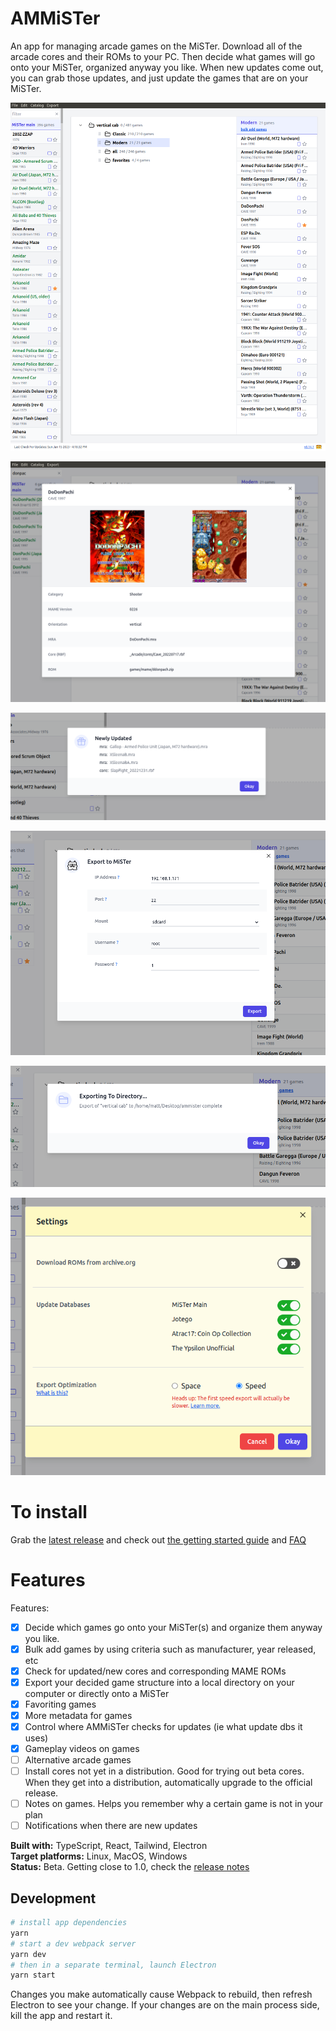 # AMMiSTer

An app for managing arcade games on the MiSTer. Download all of the arcade cores and their ROMs to your PC. Then decide what games will go onto your MiSTer, organized anyway you like. When new updates come out, you can grab those updates, and just update the games that are on your MiSTer.

![screenshot](https://github.com/city41/AMMiSTer/blob/main/screenshot.png?raw=true)

![screenshot-detail](https://github.com/city41/AMMiSTer/blob/main/screenshot-detail.png?raw=true)

![screenshot-newlyUpdated](https://github.com/city41/AMMiSTer/blob/main/screenshot-newlyUpdated.png?raw=true)

![screenshot-exportToMister](https://github.com/city41/AMMiSTer/blob/main/screenshot-exportToMister.png?raw=true)

![screenshot-exportToDirectory](https://github.com/city41/AMMiSTer/blob/main/screenshot-exportToDirectory.png?raw=true)

![screenshot-settings](https://github.com/city41/AMMiSTer/blob/main/screenshot-settings.png?raw=true)

# To install

Grab the [latest release](https://github.com/city41/AMMiSTer/releases) and check out [the getting started guide](https://github.com/city41/AMMiSTer/wiki/Getting-Started) and [FAQ](https://github.com/city41/AMMiSTer/wiki/FAQ)

# Features

Features:

- [x] Decide which games go onto your MiSTer(s) and organize them anyway you like.
- [x] Bulk add games by using criteria such as manufacturer, year released, etc
- [x] Check for updated/new cores and corresponding MAME ROMs
- [x] Export your decided game structure into a local directory on your computer or directly onto a MiSTer
- [x] Favoriting games
- [x] More metadata for games
- [x] Control where AMMiSTer checks for updates (ie what update dbs it uses)
- [x] Gameplay videos on games
- [ ] Alternative arcade games
- [ ] Install cores not yet in a distribution. Good for trying out beta cores. When they get into a distribution, automatically upgrade to the official release.
- [ ] Notes on games. Helps you remember why a certain game is not in your plan
- [ ] Notifications when there are new updates

**Built with:** TypeScript, React, Tailwind, Electron  
**Target platforms:** Linux, MacOS, Windows  
**Status:** Beta. Getting close to 1.0, check the [release notes](https://github.com/city41/AMMiSTer/blob/main/RELEASE_NOTES.md)

## Development

```bash
# install app dependencies
yarn
# start a dev webpack server
yarn dev
# then in a separate terminal, launch Electron
yarn start
```

Changes you make automatically cause Webpack to rebuild, then refresh Electron to see your change. If your changes are on the main process side, kill the app and restart it.
